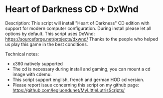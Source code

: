# Heart of Darkness CD + DxWnd

Description:
This script will install "Heart of Darkness" CD edition with support for modern computer configuration.
During install please let all options by default.
This script uses DxWnd: https://sourceforge.net/projects/dxwnd/
Thanks to the people who helped us play this game in the best conditions.


Technical notes:
- x360 natively supported
- The cd is necessary during install and gaming, you can mount a cd image with cdemu.
- This script support english, french and german HOD cd version.
- Please report issue concerning this script on my github page:
https://github.com/legluondunet/MyLittleLutrisScripts/
